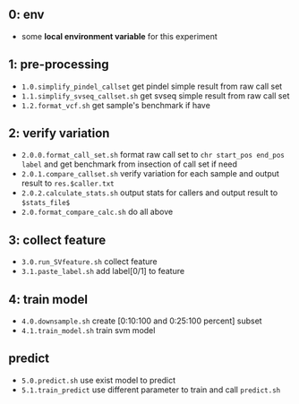 
## 0: env

- some __local environment variable__ for this experiment


## 1: pre-processing
- `1.0.simplify_pindel_callset` get pindel simple result from raw call set
- `1.1.simplify_svseq_callset.sh` get svseq simple result from raw call set
- `1.2.format_vcf.sh` get sample's benchmark if have

## 2: verify variation
- `2.0.0.format_call_set.sh` format raw call set to `chr start_pos end_pos label` and get benchmark from insection of call set if need
- `2.0.1.compare_callset.sh` verify variation for each sample and output result to `res.$caller.txt`
- `2.0.2.calculate_stats.sh` output stats for callers and output result to `$stats_file$`
- `2.0.format_compare_calc.sh` do all above

## 3: collect feature
- `3.0.run_SVfeature.sh` collect feature
- `3.1.paste_label.sh` add label[0/1] to feature

## 4: train model
-  `4.0.downsample.sh` create [0:10:100 and 0:25:100 percent] subset
-  `4.1.train_model.sh` train svm model

## predict
- `5.0.predict.sh` use exist model to predict
- `5.1.train_predict` use different parameter to train and call `predict.sh`


